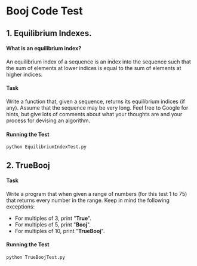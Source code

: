 # Booj Code Test

## 1. Equilibrium Indexes.

#### What is an equilibrium index?
An equilibrium index of a sequence is an index into the sequence such that the sum of elements at lower indices is equal to the sum of elements at higher indices.

#### Task
Write a function that, given a sequence, returns its equilibrium indices (if any). Assume that the sequence may be very long. Feel free to Google for hints, but give lots of comments about what your thoughts are and your process for devising an algorithm.

#### Running the Test
```
python EquilibriumIndexTest.py
```

## 2. TrueBooj
#### Task
Write a program that when given a range of numbers (for this test 1 to 75) that returns every number in the range. Keep in mind the following exceptions: 
* For multiples of 3, print "**True**".
* For multiples of 5, print "**Booj**".
* For multiples of 10, print "**TrueBooj**".

#### Running the Test
```
python TrueBoojTest.py
```

